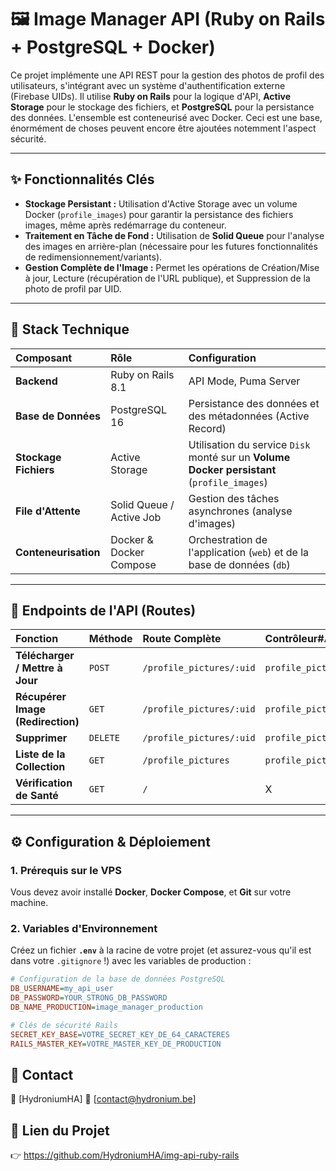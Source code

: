 # 🖼️ Image Manager API (Ruby on Rails + PostgreSQL + Docker)

Ce projet implémente une API REST pour la gestion des photos de profil des utilisateurs, s'intégrant avec un système d'authentification externe (Firebase UIDs). Il utilise **Ruby on Rails** pour la logique d'API, **Active Storage** pour le stockage des fichiers, et **PostgreSQL** pour la persistance des données. L'ensemble est conteneurisé avec Docker. Ceci est une base, énormément de choses peuvent encore être ajoutées notemment l'aspect sécurité.

***

## ✨ Fonctionnalités Clés

* **Stockage Persistant :** Utilisation d'Active Storage avec un volume Docker (`profile_images`) pour garantir la persistance des fichiers images, même après redémarrage du conteneur.
* **Traitement en Tâche de Fond :** Utilisation de **Solid Queue** pour l'analyse des images en arrière-plan (nécessaire pour les futures fonctionnalités de redimensionnement/variants).
* **Gestion Complète de l'Image :** Permet les opérations de Création/Mise à jour, Lecture (récupération de l'URL publique), et Suppression de la photo de profil par UID.

***

## 🚀 Stack Technique

| Composant | Rôle | Configuration |
| :--- | :--- | :--- |
| **Backend** | Ruby on Rails 8.1 | API Mode, Puma Server |
| **Base de Données** | PostgreSQL 16 | Persistance des données et des métadonnées (Active Record) |
| **Stockage Fichiers** | Active Storage | Utilisation du service `Disk` monté sur un **Volume Docker persistant** (`profile_images`) |
| **File d'Attente** | Solid Queue / Active Job | Gestion des tâches asynchrones (analyse d'images) |
| **Conteneurisation** | Docker & Docker Compose | Orchestration de l'application (`web`) et de la base de données (`db`) |

***

## 🎯 Endpoints de l'API (Routes)

| Fonction | Méthode | Route Complète | Contrôleur#Action |
| :--- | :--- | :--- | :--- |
| **Télécharger / Mettre à Jour** | `POST` | `/profile_pictures/:uid` | `profile_pictures#create` |
| **Récupérer Image (Redirection)**| `GET` | `/profile_pictures/:uid` | `profile_pictures#show` |
| **Supprimer** | `DELETE` | `/profile_pictures/:uid` | `profile_pictures#destroy` |
| **Liste de la Collection** | `GET` | `/profile_pictures` | `profile_pictures#index` |
| **Vérification de Santé** | `GET` | `/` | X |

***

## ⚙️ Configuration & Déploiement

### 1. Prérequis sur le VPS

Vous devez avoir installé **Docker**, **Docker Compose**, et **Git** sur votre machine.

### 2. Variables d'Environnement

Créez un fichier **`.env`** à la racine de votre projet (et assurez-vous qu'il est dans votre `.gitignore` !) avec les variables de production :

```ini
# Configuration de la base de données PostgreSQL
DB_USERNAME=my_api_user
DB_PASSWORD=YOUR_STRONG_DB_PASSWORD
DB_NAME_PRODUCTION=image_manager_production

# Clés de sécurité Rails
SECRET_KEY_BASE=VOTRE_SECRET_KEY_DE_64_CARACTERES
RAILS_MASTER_KEY=VOTRE_MASTER_KEY_DE_PRODUCTION
```

## 📧 Contact

👤 [HydroniumHA]
📧 [contact@hydronium.be]

## 🔗 Lien du Projet

👉 https://github.com/HydroniumHA/img-api-ruby-rails
